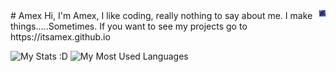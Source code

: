 <img src="icon.png" align="right" width="10px"/>
# Amex
Hi, I'm Amex, I like coding, really nothing to say about me. I make things.....Sometimes.
If you want to see my projects go to https://itsamex.github.io

![My Stats :D](https://github-readme-stats.vercel.app/api?username=ItsAmex&bg_color=111111&border_radius=35&hide_border=false&border_color=817dff&title_color=817dff&text_color=5c5a91&show_icons=true&icon_color=5c5a91)     ![My Most Used Languages](https://github-readme-stats.vercel.app/api/top-langs/?username=ItsAmex&bg_color=111111&border_radius=35&hide_border=false&border_color=817dff&title_color=817dff&text_color=5c5a91&show_icons=true&icon_color=5c5a91)
